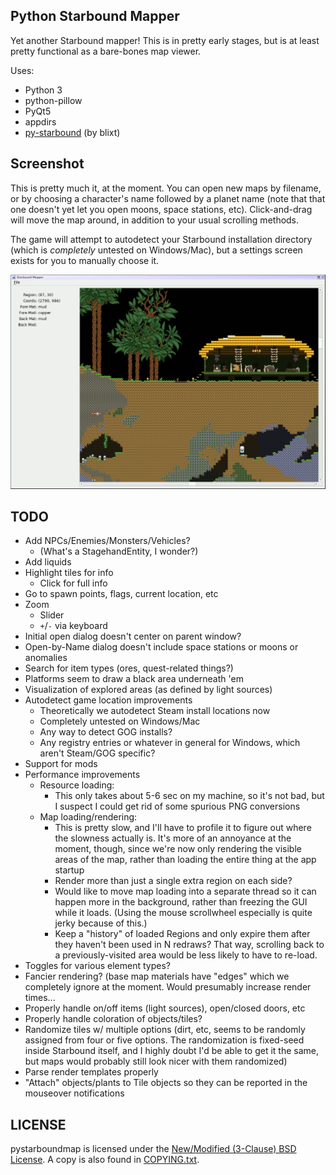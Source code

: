 Python Starbound Mapper
-----------------------

Yet another Starbound mapper!  This is in pretty early stages, but is at
least pretty functional as a bare-bones map viewer.

Uses:
 - Python 3
 - python-pillow
 - PyQt5
 - appdirs
 - [py-starbound](https://github.com/blixt/py-starbound) (by blixt)

Screenshot
----------

This is pretty much it, at the moment.  You can open new maps by filename,
or by choosing a character's name followed by a planet name (note that that
one doesn't yet let you open moons, space stations, etc).  Click-and-drag
will move the map around, in addition to your usual scrolling methods.

The game will attempt to autodetect your Starbound installation directory
(which is *completely* untested on Windows/Mac), but a settings screen
exists for you to manually choose it.

[![pystarboundmap screenshot](screenshot.png)](screenshot.png)

TODO
----

 - Add NPCs/Enemies/Monsters/Vehicles?
   - (What's a StagehandEntity, I wonder?)
 - Add liquids
 - Highlight tiles for info
   - Click for full info
 - Go to spawn points, flags, current location, etc
 - Zoom
   - Slider
   - `+`/`-` via keyboard
 - Initial open dialog doesn't center on parent window?
 - Open-by-Name dialog doesn't include space stations or moons or
   anomalies
 - Search for item types (ores, quest-related things?)
 - Platforms seem to draw a black area underneath 'em
 - Visualization of explored areas (as defined by light sources)
 - Autodetect game location improvements
   - Theoretically we autodetect Steam install locations now
   - Completely untested on Windows/Mac
   - Any way to detect GOG installs?
   - Any registry entries or whatever in general for Windows, which aren't
     Steam/GOG specific?
 - Support for mods
 - Performance improvements
   - Resource loading:
     - This only takes about 5-6 sec on my machine, so it's not bad,
       but I suspect I could get rid of some spurious PNG conversions
   - Map loading/rendering:
     - This is pretty slow, and I'll have to profile it to figure out
       where the slowness actually is.  It's more of an annoyance at
       the moment, though, since we're now only rendering the visible
       areas of the map, rather than loading the entire thing at the
       app startup
     - Render more than just a single extra region on each side?
     - Would like to move map loading into a separate thread so it can
       happen more in the background, rather than freezing the GUI
       while it loads.  (Using the mouse scrollwheel especially is
       quite jerky because of this.)
     - Keep a "history" of loaded Regions and only expire them after
       they haven't been used in N redraws?  That way, scrolling back
       to a previously-visited area would be less likely to have to re-load.
 - Toggles for various element types?
 - Fancier rendering?  (base map materials have "edges" which we completely
   ignore at the moment.  Would presumably increase render times...
 - Properly handle on/off items (light sources), open/closed doors, etc
 - Properly handle coloration of objects/tiles?
 - Randomize tiles w/ multiple options (dirt, etc, seems to be randomly
   assigned from four or five options.  The randomization is fixed-seed
   inside Starbound itself, and I highly doubt I'd be able to get it the
   same, but maps would probably still look nicer with them randomized)
 - Parse render templates properly
 - "Attach" objects/plants to Tile objects so they can be reported in
   the mouseover notifications

LICENSE
-------

pystarboundmap is licensed under the
[New/Modified (3-Clause) BSD License](https://opensource.org/licenses/BSD-3-Clause).
A copy is also found in [COPYING.txt](COPYING.txt).
